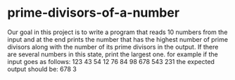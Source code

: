 # prime-divisors-of-a-number
Our goal in this project is to write a program that reads 10 numbers from the input and at the end prints the number that has the highest number of prime divisors  along with the number of its prime divisors in the output. If there are several numbers in this state, print the largest one.
for example if the input goes as follows:
123
43
54
12
76
84
98
678
543
231
the expected output should be:
678 3
